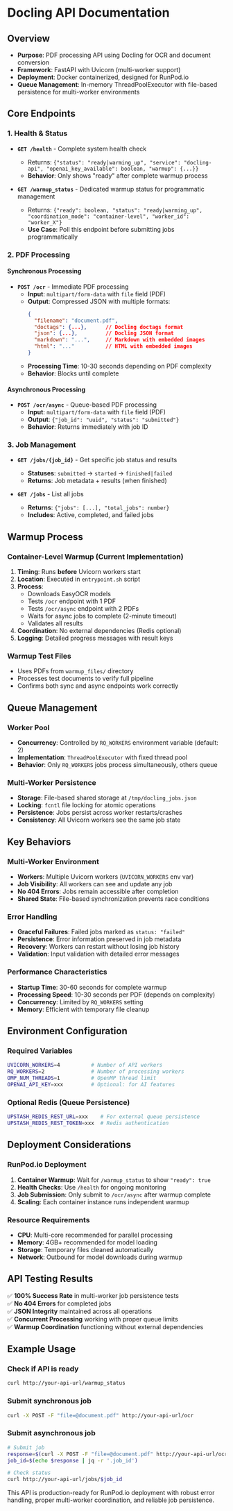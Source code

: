 # Docling API Documentation

## Overview
- **Purpose**: PDF processing API using Docling for OCR and document conversion
- **Framework**: FastAPI with Uvicorn (multi-worker support)
- **Deployment**: Docker containerized, designed for RunPod.io
- **Queue Management**: In-memory ThreadPoolExecutor with file-based persistence for multi-worker environments

## Core Endpoints

### 1. Health & Status
- **`GET /health`** - Complete system health check
  - Returns: `{"status": "ready|warming_up", "service": "docling-api", "openai_key_available": boolean, "warmup": {...}}`
  - **Behavior**: Only shows "ready" after complete warmup process
  
- **`GET /warmup_status`** - Dedicated warmup status for programmatic management
  - Returns: `{"ready": boolean, "status": "ready|warming_up", "coordination_mode": "container-level", "worker_id": "worker_X"}`
  - **Use Case**: Poll this endpoint before submitting jobs programmatically

### 2. PDF Processing

#### Synchronous Processing
- **`POST /ocr`** - Immediate PDF processing
  - **Input**: `multipart/form-data` with `file` field (PDF)
  - **Output**: Compressed JSON with multiple formats:
    ```json
    {
      "filename": "document.pdf",
      "doctags": {...},      // Docling doctags format
      "json": {...},         // Docling JSON format
      "markdown": "...",     // Markdown with embedded images
      "html": "..."          // HTML with embedded images
    }
    ```
  - **Processing Time**: 10-30 seconds depending on PDF complexity
  - **Behavior**: Blocks until complete

#### Asynchronous Processing
- **`POST /ocr/async`** - Queue-based PDF processing
  - **Input**: `multipart/form-data` with `file` field (PDF)
  - **Output**: `{"job_id": "uuid", "status": "submitted"}`
  - **Behavior**: Returns immediately with job ID

### 3. Job Management
- **`GET /jobs/{job_id}`** - Get specific job status and results
  - **Statuses**: `submitted` → `started` → `finished|failed`
  - **Returns**: Job metadata + results (when finished)
  
- **`GET /jobs`** - List all jobs
  - **Returns**: `{"jobs": [...], "total_jobs": number}`
  - **Includes**: Active, completed, and failed jobs

## Warmup Process

### Container-Level Warmup (Current Implementation)
1. **Timing**: Runs **before** Uvicorn workers start
2. **Location**: Executed in `entrypoint.sh` script
3. **Process**:
   - Downloads EasyOCR models
   - Tests `/ocr` endpoint with 1 PDF
   - Tests `/ocr/async` endpoint with 2 PDFs  
   - Waits for async jobs to complete (2-minute timeout)
   - Validates all results
4. **Coordination**: No external dependencies (Redis optional)
5. **Logging**: Detailed progress messages with result keys

### Warmup Test Files
- Uses PDFs from `warmup_files/` directory
- Processes test documents to verify full pipeline
- Confirms both sync and async endpoints work correctly

## Queue Management

### Worker Pool
- **Concurrency**: Controlled by `RQ_WORKERS` environment variable (default: 2)
- **Implementation**: `ThreadPoolExecutor` with fixed thread pool
- **Behavior**: Only `RQ_WORKERS` jobs process simultaneously, others queue

### Multi-Worker Persistence
- **Storage**: File-based shared storage at `/tmp/docling_jobs.json`
- **Locking**: `fcntl` file locking for atomic operations
- **Persistence**: Jobs persist across worker restarts/crashes
- **Consistency**: All Uvicorn workers see the same job state

## Key Behaviors

### Multi-Worker Environment
- **Workers**: Multiple Uvicorn workers (`UVICORN_WORKERS` env var)
- **Job Visibility**: All workers can see and update any job
- **No 404 Errors**: Jobs remain accessible after completion
- **Shared State**: File-based synchronization prevents race conditions

### Error Handling
- **Graceful Failures**: Failed jobs marked as `status: "failed"`
- **Persistence**: Error information preserved in job metadata
- **Recovery**: Workers can restart without losing job history
- **Validation**: Input validation with detailed error messages

### Performance Characteristics
- **Startup Time**: 30-60 seconds for complete warmup
- **Processing Speed**: 10-30 seconds per PDF (depends on complexity)
- **Concurrency**: Limited by `RQ_WORKERS` setting
- **Memory**: Efficient with temporary file cleanup

## Environment Configuration

### Required Variables
```bash
UVICORN_WORKERS=4          # Number of API workers
RQ_WORKERS=2               # Number of processing workers  
OMP_NUM_THREADS=1          # OpenMP thread limit
OPENAI_API_KEY=xxx         # Optional: for AI features
```

### Optional Redis (Queue Persistence)
```bash
UPSTASH_REDIS_REST_URL=xxx    # For external queue persistence
UPSTASH_REDIS_REST_TOKEN=xxx  # Redis authentication
```

## Deployment Considerations

### RunPod.io Deployment
1. **Container Warmup**: Wait for `/warmup_status` to show `"ready": true`
2. **Health Checks**: Use `/health` for ongoing monitoring
3. **Job Submission**: Only submit to `/ocr/async` after warmup complete
4. **Scaling**: Each container instance runs independent warmup

### Resource Requirements
- **CPU**: Multi-core recommended for parallel processing
- **Memory**: 4GB+ recommended for model loading
- **Storage**: Temporary files cleaned automatically
- **Network**: Outbound for model downloads during warmup

## API Testing Results
✅ **100% Success Rate** in multi-worker job persistence tests  
✅ **No 404 Errors** for completed jobs  
✅ **JSON Integrity** maintained across all operations  
✅ **Concurrent Processing** working with proper queue limits  
✅ **Warmup Coordination** functioning without external dependencies

## Example Usage

### Check if API is ready
```bash
curl http://your-api-url/warmup_status
```

### Submit synchronous job
```bash
curl -X POST -F "file=@document.pdf" http://your-api-url/ocr
```

### Submit asynchronous job
```bash
# Submit job
response=$(curl -X POST -F "file=@document.pdf" http://your-api-url/ocr/async)
job_id=$(echo $response | jq -r '.job_id')

# Check status
curl http://your-api-url/jobs/$job_id
```

This API is production-ready for RunPod.io deployment with robust error handling, proper multi-worker coordination, and reliable job persistence.

